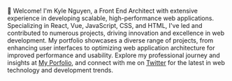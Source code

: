 👋 Welcome! I'm Kyle Nguyen, a Front End Architect with extensive experience in developing scalable, high-performance web applications. Specializing in React, Vue, JavaScript, CSS, and HTML, I've led and contributed to numerous projects, driving innovation and excellence in web development. My portfolio showcases a diverse range of projects, from enhancing user interfaces to optimizing web application architecture for improved performance and usability. Explore my professional journey and insights at [My Porfolio](https://kylenguyen.net), and connect with me on [Twitter](https://twitter.com/kylengn) for the latest in web technology and development trends.

<!---
kylengn/kylengn is a ✨ special ✨ repository because its `README.md` (this file) appears on your GitHub profile.
You can click the Preview link to take a look at your changes.
--->
